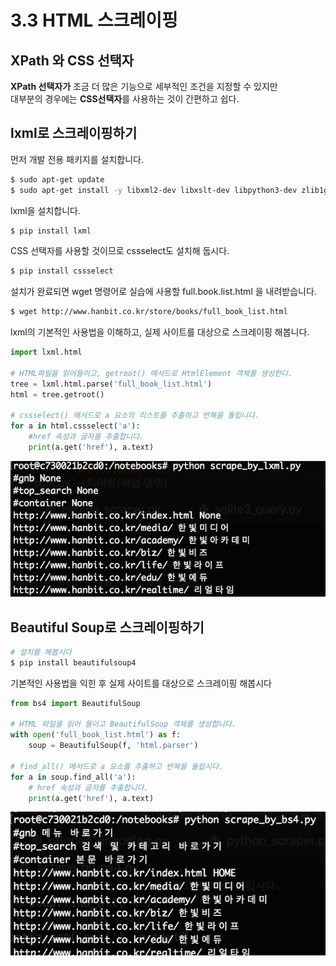 # 3.3 HTML 스크레이핑

## XPath 와 CSS 선택자

**XPath 선택자가** 조금 더 많은 기능으로 세부적인 조건을 지정할 수 있지만  
대부분의 경우에는 **CSS선택자**를 사용하는 것이 간편하고 쉽다.

## lxml로 스크레이핑하기

먼저 개발 전용 패키지를 설치합니다.

```bash
$ sudo apt-get update
$ sudo apt-get install -y libxml2-dev libxslt-dev libpython3-dev zlib1g-dev
```

lxml을 설치합니다.

```bash
$ pip install lxml
```

CSS 선택자를 사용할 것이므로 cssselect도 설치해 둡시다.

```bash
$ pip install cssselect
```

설치가 완료되면 wget 명령어로 실습에 사용할 full.book.list.html 을 내려받습니다.

```bash
$ wget http://www.hanbit.co.kr/store/books/full_book_list.html
```

lxml의 기본적인 사용법을 이해하고, 실제 사이트를 대상으로 스크레이핑 해봅니다.

```python
import lxml.html

# HTML파일을 읽어들이고, getroot() 메서드로 HtmlElement 객체를 생성한다.
tree = lxml.html.parse('full_book_list.html')
html = tree.getroot()

# cssselect() 메서드로 a 요소의 리스트를 추출하고 반복을 돌립니다.
for a in html.cssselect('a'):
    #href 속성과 글자를 추출합니다.
    print(a.get('href'), a.text)
```

![](../.gitbook/assets/p5.png)

## Beautiful Soup로 스크레이핑하기

```python
# 설치를 해봅시다
$ pip install beautifulsoup4
```

기본적인 사용법을 익힌 후 실제 사이트를 대상으로 스크레이핑 해봅시다

```python
from bs4 import BeautifulSoup

# HTML 파일을 읽어 들이고 BeautifulSoup 객체를 생성합니다.
with open('full_book_list.html') as f:
    soup = BeautifulSoup(f, 'html.parser')

# find_all() 메서드로 a 요소를 추춣하고 반복을 돌립시다.
for a in soup.find_all('a'):
    # href 속성과 글자를 추출합니다.
    print(a.get('href'), a.text)
```

![](../.gitbook/assets/p6.png)

